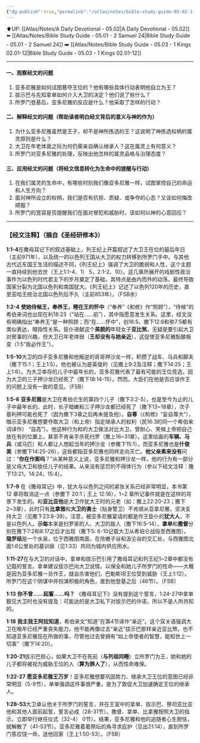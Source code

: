 ```yaml
---
{"dg-publish":true,"permalink":"/atlas/notes/bible-study-guide-05-02-1-kings-01/","noteIcon":""}
---
```


⬆️UP: [[Atlas/Notes/A Daily Devotional - 05.02\|A Daily Devotional - 05.02]]
⬅️ [[Atlas/Notes/Bible Study Guide - 05.01 - 2 Samuel 24\|Bible Study Guide - 05.01 - 2 Samuel 24]]
➡️ [[Atlas/Notes/Bible Study Guide - 05.03 - 1 Kings 02.01-12\|Bible Study Guide - 05.03 - 1 Kings 02.01-12]] 

---

#### 一、观察经文的问题
1. 亚多尼雅是如何试图篡夺王位的？他有哪些具体行动表明他自立为王？
2. 拔示巴与先知拿单如何介入大卫的决定？他们说了些什么？
3. 所罗门登基后，亚多尼雅的反应是什么？他采取了怎样的行动？

#### 二、解释经文的问题（帮助读者明白经文背后的意义与神的作为）
1. 为什么亚多尼雅虽然是王子，却不是神所拣选的王？这说明了神拣选权柄的属灵原则是什么？
2. 大卫在年老体衰之际为何仍需亲自确认继承人？这在属灵上有何意义？
3. 所罗门对亚多尼雅的处理，反映出他怎样的属灵品格与治理态度？

#### 三、应用经文的问题（将经文信息转化为生命中的提醒与行动）
1. 在我们属灵的生命中，有哪些时刻我们像亚多尼雅一样，试图掌控自己的命运和人生方向？
2. 面对神所设立的权柄，我们是否有抗拒、质疑、或争夺的心态？又该如何悔改顺服？
3. 所罗门的宽容是否提醒我们在面对冒犯和威胁时，该如何以神的心意回应？

---
### 【经文注释】（摘自《圣经研修本》）

**1:1-4**在撒母耳记下的叙述基础上，列王纪上开篇叙述了大卫王在位的最后年日（主前971年），以及统一的以色列王国从大卫的权力转移到所罗门手中。与其他古代近东国王生活的描述不同，《列王纪上》强调了大卫的脆弱和人性，这个主题一直持续到他去世（王上1:1-4、1） 5，2:1-2、10）。这几章所展开的戏剧性政治事件为以色列时代君主下的岁月奠定了基础，其特点是由内而外的动荡，最终导致国家分裂为北国以色列和南国犹大。《列王纪上》记述了以色列120年的历史，直至亚哈王统治北国以色列后不久（主前853年）。（FSB余）

**1:2-4** **使她侍候王，奉养王，睡在王的怀中**（“奉养”《和修》作“照顾”），“侍候”的希伯来词也出现在利18:23（“站在……前”），其中指愿意发生关系。这里，经文没有明确指出“奉养王”是一种照顾；而“在……怀中”，创16:5、撒下12:8和弥7:5都有类似表达，暗指性关系。臣仆进献这个**美貌的**年轻女子**亚比煞**，无疑是要引起大卫对房事的兴趣，但大卫已年老体弱（**王却没有与她亲近**），这促使亚多尼雅酝酿叛变（1:5“我必作王”）。

**1:5-10**大卫的四子亚多尼雅和他叛逆的哥哥押沙龙一样，积攒了战车、马兵和脚夫（撒下15:1；王上1:5）。他也被认为是英俊的（见撒上9:2及注释；撒下14:25；王上1:6）。为大卫幸存的儿子中最年长的，亚多尼雅代表了最有可能的王位竞选，因为大卫的三子押沙龙已经死了（撒下18:14-15）。然而，大臣们在他是否应该作王的问题上没有一致的意见。（FSB）

**1:5-6** **亚多尼雅**是大卫在希伯仑生的第四个儿子（撒下3:2-5），也是至今为止的儿子中最年长的。此时，长子暗嫩和三子押沙龙都已经死了（撒下13~18章），次子基利押可能也死了（因为撒下3章之后再未提及他）。**自尊**（《和修》“妄自尊大”），暗示亚多尼雅想要夺取大卫（和上帝）指定继承人的权利（民16:3的同一个希伯来词译作） “自高”）。他这种行为和的大卫做法对比大卫，曾耐心、笑候上帝把自己放在有的位置上，甚至不肯亲手杀死扫罗（撒上16~31章）。这里绘画的**车辆、马兵**（或马匹）和人都让人想起当年的押沙龙（参撒下15:1），而亚多尼雅也是**什俊美**（参撒下14:25-26），这些都指亚多尼雅也同样走向灭亡。**他父亲素来没有**问过：“**你在作案吗**？”从某种意义上说，亚多尼雅和押沙龙一样，他的行为有一部分是父母大卫和放任儿子的结果。从来没有惩罚的不得体行为（参以下经文注释：撒下13:21，14:24，15:4）。

**1:7-9** 在《撒母耳记》中，犹大与以色列之间的紧张关系已经非常明显，本书第 12 章将取消这一点（参撒下 20:1；王上 12:16），1~2 章所记事件就是在这样的背景下发生的。和**亚比亚他**是大卫作犹大王时的元老（如：撒上22:20-23；撒下2~3章），此时只有**比拿雅**和**大卫的勇士**（贴身警卫）不肯顺从亚拿尼雅，坚决支持大卫（见撒下23:8-39）。注意，被亚多尼雅宴请的都是作王臣仆的**犹大人**，不是以色列人。**示每**本来是扫罗家的人、大卫的敌人（撒下16:5-14），**拿单**和**撒督**分别在撒下7:2和8:17之后才出现（撒下5: 6-10记载大卫从希伯仑战役至西雅图）。**隐罗结**是一个水泉，位于西雅图南面，在欣嫩子谷和汲沦谷的交汇处，与西雅图北面1.6公里处的基训泉（见1:33）共同为城内供应用水。

**1:11-27**在与大卫的对话中，拿单和拔示巴引用了撒母耳记和列王纪1~2章中都没有记载的誓言。拿单建议拔示巴向大卫说情，以保全和她儿子所罗门的性命——大概是因为亚多尼雅一旦作王，就会杀害他们，巴勒斯坦王位受到威胁（王上1:12）。所罗门在这个阴谋中并扮演积极的角色，直到他登基之后（46节）。（FSB）

**1:13** **你不曾……起誓……吗？** 《撒母耳记下》没有提到这个誓言，1:24-27中拿单觐见大卫时也没有提及：可能达的是大卫私下对拔示巴的许诺，所以不是人所共知的。

**1:18** **我主我王阿拉知道**，希伯来文“知道”在第4节译作“亲近”。这个双关语强调大卫在晚年已经严重丧失能力。他不能再像过去“亲近”拔示巴那样亲近亚比煞，也不知道亚多尼雅现在所做的事，尽管他过去曾拥有“如上帝使者的智慧，能知世上一切事”（撒下14:20）。

**1:20-21**拔示巴担心，如果大卫不在死前（**与列祖同睡**）立所罗门为王，她和她的儿子都将被视为威胁王位的人（**算为罪人了**），从而性命难保。

**1:22-27** **愿亚多尼雅王万岁**！亚多尼雅想要巩固势力、继承大卫王位的意图已经非常明显（5-9节），单单强调这件事很严重，是为了敦促大卫加速确定王位的继承人。

**1:28-53**大卫承认他关于所罗门的誓言，并在王室中的拿单、拔示巴、祭司亚比亚他和其他人面前起誓，誓言必成（28-31节）。撒督、拿单、比拿雅按照大卫的指示，立即举行继任仪式（32-4） 0节）。结果，亚多尼雅和他的追随者心生胆怯，就解散了（41-53节）。亚多尼雅着着祭坛的角寻求庇护（见出21:14），直到所罗门答应饶一命，送他回家（王上1:50-53）。（FSB）